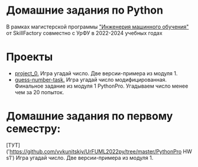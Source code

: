 # Домашние задания по Python
В рамках магистерской программы ["Инженерия машинного обучения"](https://new.skillfactory.ru/data-science-machine-learning-urfu) от SkillFactory совместно с УрФУ в 2022-2024 учебных годах

# Проекты
* [project_0.](https://github.com/vvkunitskiy/UrFUML2022py/tree/master/project_0) Игра угадай число. Две версии-примера из модуля 1.
* [guess-number-task.](https://github.com/vvkunitskiy/UrFUML2022py/tree/master/guess-number-task) Игра угадай число модифицированная. Финальное задание из модуля 1 PythonPro. Угадываем число менее чем за 20 попыток.

# Домашние задания по первому семестру:
[ТУТ]('https://github.com/vvkunitskiy/UrFUML2022py/tree/master/PythonPro HW s1') Игра угадай число. Две версии-примера из модуля 1.

